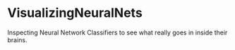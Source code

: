 # VisualizingNeuralNets
Inspecting Neural Network Classifiers to see what really goes in inside their brains.
